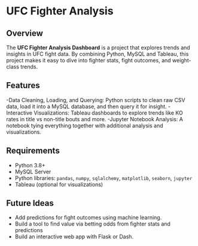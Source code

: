 # UFC Fighter Analysis

## Overview
The **UFC Fighter Analysis Dashboard** is a project that explores trends and insights in UFC fight data. By combining Python, MySQL and Tableau, this project makes it easy to dive into fighter stats, fight outcomes, and weight-class trends.

## Features
-Data Cleaning, Loading, and Querying: Python scripts to clean raw CSV data, load it into a MySQL database, and then query it for insight.
-Interactive Visualizations: Tableau dashboards to explore trends like KO rates in title vs non-title bouts and more.
-Jupyter Notebook Analysis: A notebook tying everything together with additional analysis and visualizations.


## Requirements
- Python 3.8+
- MySQL Server
- Python libraries: `pandas`, `numpy`, `sqlalchemy`, `matplotlib`, `seaborn`, `jupyter`
- Tableau (optional for visualizations)

## Future Ideas
- Add predictions for fight outcomes using machine learning.
- Build a tool to find value via betting odds from fighter stats and predictions
- Build an interactive web app with Flask or Dash.


